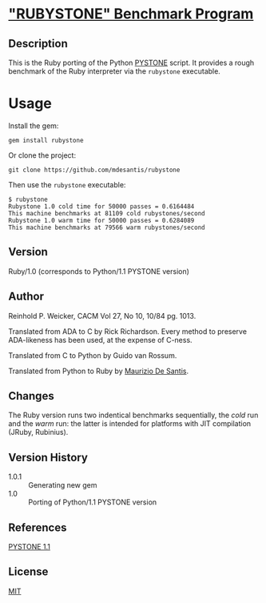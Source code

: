 # ["RUBYSTONE" Benchmark Program](https://github.com/mdesantis/rubystone)

## Description

This is the Ruby porting of the Python [PYSTONE](http://hg.python.org/cpython/file/fc4ef17c7db8/Lib/test/pystone.py) script. It provides a rough benchmark of the Ruby interpreter via the `rubystone` executable.

# Usage

Install the gem:


```
gem install rubystone
```

Or clone the project:


```
git clone https://github.com/mdesantis/rubystone
```

Then use the `rubystone` executable:


```
$ rubystone
Rubystone 1.0 cold time for 50000 passes = 0.6164484
This machine benchmarks at 81109 cold rubystones/second
Rubystone 1.0 warm time for 50000 passes = 0.6284089
This machine benchmarks at 79566 warm rubystones/second

```

## Version

Ruby/1.0 (corresponds to Python/1.1 PYSTONE version)

## Author

Reinhold P. Weicker, CACM Vol 27, No 10, 10/84 pg. 1013.

Translated from ADA to C by Rick Richardson.
Every method to preserve ADA-likeness has been used,
at the expense of C-ness.

Translated from C to Python by Guido van Rossum.

Translated from Python to Ruby by [Maurizio De Santis](https://github.com/mdesantis).

## Changes

The Ruby version runs two indentical benchmarks sequentially,
the *cold* run and the *warm* run: the latter is intended for
platforms with JIT compilation (JRuby, Rubinius).

## Version History

<dl>
  <dt>1.0.1</dt> <dd>Generating new gem</dd>
  <dt>1.0</dt>   <dd>Porting of Python/1.1 PYSTONE version</dd>
</dl>

## References

[PYSTONE 1.1](http://hg.python.org/cpython/file/fc4ef17c7db8/Lib/test/pystone.py)

## License

[MIT](LICENSE)